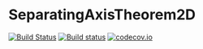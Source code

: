 # SeparatingAxisTheorem2D

[![Build Status](https://travis-ci.org/schmrlng/SeparatingAxisTheorem2D.jl.svg?branch=master)](https://travis-ci.org/schmrlng/SeparatingAxisTheorem2D.jl)
[![Build status](https://ci.appveyor.com/api/projects/status/6kp65v99njhhys29?svg=true)](https://ci.appveyor.com/project/schmrlng/separatingaxistheorem2d-jl)
[![codecov.io](http://codecov.io/github/schmrlng/SeparatingAxisTheorem2D.jl/coverage.svg?branch=master)](http://codecov.io/github/schmrlng/SeparatingAxisTheorem2D.jl?branch=master)
